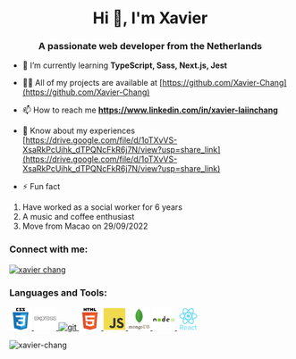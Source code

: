 <h1 align="center">Hi 👋, I'm Xavier</h1>
<h3 align="center">A passionate web developer from the Netherlands</h3>

- 🌱 I’m currently learning **TypeScript, Sass, Next.js, Jest**

- 👨‍💻 All of my projects are available at [https://github.com/Xavier-Chang](https://github.com/Xavier-Chang)

- 📫 How to reach me **https://www.linkedin.com/in/xavier-laiinchang**

- 📄 Know about my experiences [https://drive.google.com/file/d/1oTXvVS-XsaRkPcUihk_dTPQNcFkR6j7N/view?usp=share_link](https://drive.google.com/file/d/1oTXvVS-XsaRkPcUihk_dTPQNcFkR6j7N/view?usp=share_link)

- ⚡ Fun fact 
<ol>
<li>Have worked as a social worker for 6 years</li>
<li>A music and coffee enthusiast</li>
<li>Move from Macao on 29/09/2022</li>
</ol>

<h3 align="left">Connect with me:</h3>
<p align="left">
<a href="https://linkedin.com/in/xavier chang" target="blank"><img align="center" src="https://raw.githubusercontent.com/rahuldkjain/github-profile-readme-generator/master/src/images/icons/Social/linked-in-alt.svg" alt="xavier chang" height="30" width="40" /></a>
</p>

<h3 align="left">Languages and Tools:</h3>
<p align="left"> <a href="https://www.w3schools.com/css/" target="_blank" rel="noreferrer"> <img src="https://raw.githubusercontent.com/devicons/devicon/master/icons/css3/css3-original-wordmark.svg" alt="css3" width="40" height="40"/> </a> <a href="https://expressjs.com" target="_blank" rel="noreferrer"> <img src="https://raw.githubusercontent.com/devicons/devicon/master/icons/express/express-original-wordmark.svg" alt="express" width="40" height="40"/> </a> <a href="https://git-scm.com/" target="_blank" rel="noreferrer"> <img src="https://www.vectorlogo.zone/logos/git-scm/git-scm-icon.svg" alt="git" width="40" height="40"/> </a> <a href="https://www.w3.org/html/" target="_blank" rel="noreferrer"> <img src="https://raw.githubusercontent.com/devicons/devicon/master/icons/html5/html5-original-wordmark.svg" alt="html5" width="40" height="40"/> </a> <a href="https://developer.mozilla.org/en-US/docs/Web/JavaScript" target="_blank" rel="noreferrer"> <img src="https://raw.githubusercontent.com/devicons/devicon/master/icons/javascript/javascript-original.svg" alt="javascript" width="40" height="40"/> </a> <a href="https://www.mongodb.com/" target="_blank" rel="noreferrer"> <img src="https://raw.githubusercontent.com/devicons/devicon/master/icons/mongodb/mongodb-original-wordmark.svg" alt="mongodb" width="40" height="40"/> </a> <a href="https://nodejs.org" target="_blank" rel="noreferrer"> <img src="https://raw.githubusercontent.com/devicons/devicon/master/icons/nodejs/nodejs-original-wordmark.svg" alt="nodejs" width="40" height="40"/> </a> <a href="https://reactjs.org/" target="_blank" rel="noreferrer"> <img src="https://raw.githubusercontent.com/devicons/devicon/master/icons/react/react-original-wordmark.svg" alt="react" width="40" height="40"/> </a> </p>

<p><img align="center" src="https://github-readme-stats.vercel.app/api/top-langs?username=xavier-chang&show_icons=true&locale=en&layout=compact" alt="xavier-chang" /></p>
